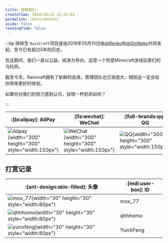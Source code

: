 ```yaml
---
title: 投喂我们！
createTime: 2024/10/22 21:25:44
permalink: /docs/donate/
aside: false
readingTime: false
---
```


:::tip 碎碎念
`RainCraft`项目是由2018年05月10日由<a href="https://kirisame.space/">@Renko</a>和<a href="https://ineko.cc/">@GiriNeko</a>共同发起，至今已有超过5年的历史。

在这期间，我们一直以公益、纯净为导向，运营一个热爱Minecraft游戏玩家们的乌托邦。

截至今天，Raincraft拥有了新鲜的血液，管理团队也日渐庞大，相信这一定会给你带来更好的体验。

如果你对我们的努力感到认可，投喂一杯奶茶如何？

:::

| :[bi:alipay]: AliPay                   | :[fa:wechat]: WeChat                      | :[fa6-brands:qq]: QQ                      |
| -------------------------------------- | ----------------------------------------- | ----------------------------------------- |
| ![Alipay](https://share.ineko.cc/p/localstorage/donate/.qrcodeonly/alipay.png?sign=aL3VK-xK0VR8S-TU2rh9D86XOqaOb5_igJ5fEstvBhA=:0){width="300" height="300" style="width:150px"} | ![WeChat](https://share.ineko.cc/p/localstorage/donate/.qrcodeonly/wechat_shop.png?sign=OOlXPj8fANy8B08rRvUDeDIWjgqbwXcuM92YC3GPO34=:0){width="300" height="300" style="width:150px"} | ![QQ](https://share.ineko.cc/p/localstorage/donate/.qrcodeonly/qq.png?sign=yraDVEyzq-GkK-t6cc2GxYL5gr4xYKAlfVMLQHQ1gFA=:0){width="300" height="300" style="width:150px"}

## 打赏记录

| :[ant-design:skin-filled]: 头像        | :[mdi:user-box]: ID                   |
| -------------------------------------- | ----------------------------------------- |
| ![mox_77](https://crafatar.com/avatars/d3cfd1a228cb4ebca7d31c73998f19f2){width="30" height="30" style="width:80px"} | mox_77 |
| ![qhhhomo](https://crafatar.com/avatars/66eaa42fca2949069d99e7ee5731b835){width="30" height="30" style="width:80px"} | qhhhomo |
| ![yunxfeng](https://crafatar.com/avatars/5921e5eed16b4642afc556c7cee70c07){width="30" height="30" style="width:80px"} | YunXFeng |